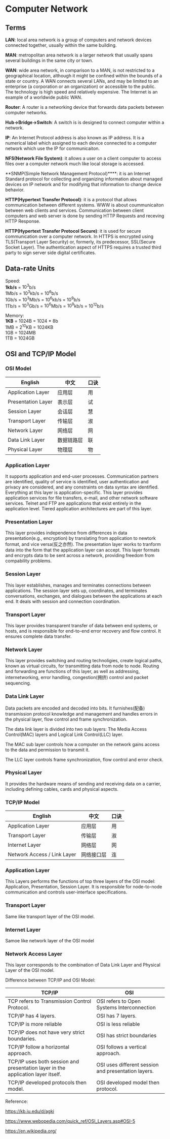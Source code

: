 # Computer Network

## Terms

**LAN**: local area network is a group of computers and network devices connected together, usually within the same building.

**MAN**: metropolitan area network is a larger network that usually spans several buildings in the same city or town.

**WAN**: wide area network, in comparison to a MAN, is not restricted to a geographical location, although it might be confined within the bounds of a state or country. A WAN connects several LANs, and may be limited to an enterprise (a corporation or an organization) or accessible to the public. The technology is high speed and relatively expensive. The Internet is an example of a worldwide public WAN.

**Router**: A router is a networking device that forwards data packets between computer networks. 

**Hub->Bridge->Switch**: A switch is is designed to connect computer within a network.

**IP**: An Internet Protocol address is also known as IP address. It is a numerical label which assigned to each device connected to a computer network which use the IP for communicaiton. 

**NFS(Network File System)**: it allows a user on a client computer to access files over a computer network much like local storage is accessed. 

**SNMP(Simple Network Management Protocol)****: it is an Internet Standard protocol for collecting and organizing information about managed devices on IP network and for modifying that information to change device behavior. 

**HTTP(Hypertext Transfer Protocol)**: it is a protocol that allows communication between different systems. WWW is about coummunicaiton between web clients and services. Communication between client computers and web server is done by sending HTTP Requests and receving HTTP Response. 

**HTTP(Hypertext Transfer Protocol Secure)**: it is used for secure communication over a computer network. In HTTPS is encrypted using TLS(Transport Layer Security) or, formerly, its predecessor, SSL(Secure Socket Layer). The authentication aspect of HTTPS requires a trusted third party to sign server side digital certificates.




## Data-rate Units

Speed:  
**1kb/s** = $10^3$b/s  
1Mb/s = $10^3$kb/s = $10^6$b/s  
1Gb/s = $10^3$Mb/s = $10^6$kb/s = $10^9$b/s  
1Tb/s = $10^3$Gb/s = $10^6$Mb/s = $10^9$kb/s = 10<sup>12</sup>b/s 

Memory:  
**1KB** = 1024B = 1024 * 8b   
1MB = 2<sup>10</sup>KB = 1024KB  
1GB = 1024MB  
1TB = 1024GB


## OSI and TCP/IP Model

### OSI Model

| English  	| 中文     	 | 口诀	|
|--------------------	|------------	|----	|
| Application Layer  	| 应用层     	| 用 	|
| Presentation Layer 	| 表示层     	| 试 	|
| Session Layer      	| 会话层     	| 慧 	|
| Transport Layer    	| 传输层     	| 淑 	|
| Network Layer      	| 网络层     	| 网 	|
| Data Link Layer    	| 数据链路层 	 | 联 	|
| Physical Layer     	| 物理层     	| 物 	|

### Application Layer

It supports application and end-user processes. Communication partners are identified, quality of service is identified, user authentication and privacy are considered, and any constraints on data syntax are identified. Everything at this layer is application-specific. This layer provides application services for file transfers, e-mail, and other network software services. Telnet and FTP are applications that exist entirely in the application level. Tiered application architectures are part of this layer.

### Presentation Layer

This layer provides independence from differences in data presentation(e.g., encryption) by translating from application to newtork format, and vice versa(反之亦然). The presentation layer works to tranform data into the form that the application layer can accept. This layer formats and encrypts data to be sent across a network, providing freedom from compability problems. 

### Session Layer

This layer establishes, manages and terminates connections between applications. The session layer sets up, coordinates, and terminates conversations, exchanges, and dialogues between the applications at each end. It deals with session and connection coordination.

### Transport Layer

This layer provides transparent transfer of data between end systems, or hosts, and is responsible for end-to-end error recovery and flow control. It ensures complete data transfer.

### Network Layer

This layer provides switching and routing technoligies, create logical paths, known as virtual circuits, for transmitting data from node to node. Routing and forwarding are functions of this layer, as well as addressing, internetworking, error handling, congestion(拥挤) control and packet sequencing. 

### Data Link Layer

Data packets are encoded and decoded into bits. It furnishes(配备) transmission protocol knowledge and management and handles errors in the physical layer, flow control and frame synchronization. 

The data link layer is divided into two sub layers: The Media Access Control(MAC) layers and Logical Link Control(LLC) layer. 

The MAC sub layer controls how a computer on the network gains access to the data and permission to transmit it. 

The LLC layer controls frame synchronization, flow control and error check. 

### Physical Layer

It provides the hardware means of sending and receiving data on a carrier, including defining cables, cards and physical aspects. 

### TCP/IP Model

| English  	| 中文     	 | 口诀	|
|--------------------	|------------	|----	|
| Application Layer  	| 应用层     	| 用 	|
| Transport Layer    	| 传输层     	| 淑 	|
| Internet Layer      	| 网络层     	| 网 	|
| Network Access / Link Layer    	| 网络接口层 	 | 连 	|


### Application Layer

This Layers performs the functions of top three layers of the OSI model: Application, Presentation, Session Layer. It is responsible for node-to-node communication and controls user-interface specifications. 

### Transport Layer

Same like transport layer of the OSI model.

### Internet Layer

Samoe like network layer of the OSI model

### Network Access Layer

This layer corresponds to the combination of Data Link Layer and Physical Layer of the OSI model.


Difference between TCP/IP and OSI Model:

| TCP/IP                                                                           | OSI                                                 |
|----------------------------------------------------------------------------------|-----------------------------------------------------|
| TCP refers to Transmission Control Protocol.                                     | OSI refers to Open Systems Interconnection          |
| TCP/IP has 4 layers.                                                             | OSI has 7 layers.                                   |
| TCP/IP is more reliable                                                          | OSI is less reliable                                |
| TCP/IP does not have very strict boundaries.                                     | OSI has strict boundaries                           |
| TCP/IP follow a horizontal approach.                                             | OSI follows a vertical approach.                    |
| TCP/IP uses both session and presentation layer in the application layer itself. | OSI uses different session and presentation layers. |
| TCP/IP developed protocols then model.                                           | OSI developed model then protocol.                  |



Reference:

https://kb.iu.edu/d/agki

https://www.webopedia.com/quick_ref/OSI_Layers.asp#OSI-5

https://en.wikipedia.org/